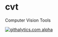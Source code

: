 cvt
===

Computer Vision Tools

[![githalytics.com alpha](https://cruel-carlota.pagodabox.com/1972da9ba634242817a1efff00773652 "githalytics.com")](http://githalytics.com/tum-uav/cvt)
